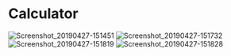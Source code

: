 # Calculator

![Screenshot_20190427-151451](https://user-images.githubusercontent.com/39608443/56923977-79820880-6ae9-11e9-8fa5-b0a9cf635134.png)
![Screenshot_20190427-151732](https://user-images.githubusercontent.com/39608443/56924068-aafad400-6ae9-11e9-9a99-c7b3f0f7c7d8.png)
![Screenshot_20190427-151819](https://user-images.githubusercontent.com/39608443/56924073-ad5d2e00-6ae9-11e9-83df-9545ce0ce5e1.png)
![Screenshot_20190427-151828](https://user-images.githubusercontent.com/39608443/56924075-ae8e5b00-6ae9-11e9-8f99-0322ea08f815.png)
